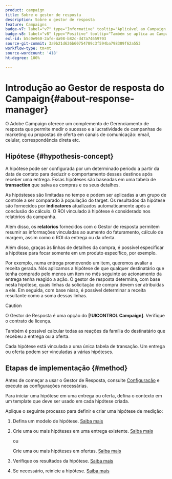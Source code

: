 ```yaml
---
product: campaign
title: Sobre o gestor de resposta
description: Sobre o gestor de resposta
feature: Campaigns
badge-v7: label="v7" type="Informative" tooltip="Aplicável ao Campaign Classic v7"
badge-v8: label="v8" type="Positive" tooltip="Também se aplica ao Campaign v8"
exl-id: b5c0e960-2afe-4a98-b82c-d47a74659703
source-git-commit: 3a9b21d626b60754789c3f594ba798309f62a553
workflow-type: tm+mt
source-wordcount: '418'
ht-degree: 100%

---
```


# Introdução ao Gestor de resposta do Campaign{#about-response-manager}



O Adobe Campaign oferece um complemento de Gerenciamento de resposta que permite medir o sucesso e a lucratividade de campanhas de marketing ou propostas de oferta em canais de comunicação: email, celular, correspondência direta etc.

## Hipótese {#hypothesis-concept}

A hipótese pode ser configurada por um determinado período a partir da data de contato para deduzir o comportamento desses destinos após receber uma entrega. Essas hipóteses são baseadas em uma tabela de **transaction** que salva as compras e os seus detalhes.

As hipósteses são limitadas no tempo e podem ser aplicadas a um grupo de controle a ser comparado à população do target. Os resultados da hipótese são fornecidos por **indicatores** atualizados automaticamente após a conclusão do cálculo. O ROI vinculado à hipótese é considerado nos relatórios da campanha.

Além disso, os **relatórios** fornecidos com o Gestor de resposta permitem resumir as informações vinculadas ao aumento do faturamento, cálculo de margem, assim como o ROI da entrega ou da oferta.

Além disso, graças às linhas de detalhes da compra, é possível especificar a hipótese para focar somente em um produto específico, por exemplo.

Por exemplo, numa entrega promovendo um item, queremos avaliar a receita gerada. Nós aplicamos a hipótese de que qualquer destinatário que tenha comprado pelo menos um item no mês seguinte ao acionamento da entrega tenha reagido a ação. O gestor de resposta determina, com base nesta hipótese, quais linhas da solicitação de compra devem ser atribuídas a ele. Em seguida, com base nisso, é possível determinar a receita resultante como a soma dessas linhas.

>[!CAUTION]
>
>O Gestor de Resposta é uma opção do **[!UICONTROL Campaign]**. Verifique o contrato de licença.

Também é possível calcular todas as reações da família do destinatário que recebeu a entrega ou a oferta.

Cada hipótese está vinculada a uma única tabela de transação. Um entrega ou oferta podem ser vinculadas a várias hipóteses.

## Etapas de implementação {#method}

Antes de começar a usar o Gestor de Resposta, consulte [Configuração](configuration.md) e execute as configurações necessárias.

Para iniciar uma hipótese em uma entrega ou oferta, defina o contexto em um template que deve ser usado em cada hipótese criada.

Aplique o seguinte processo para definir e criar uma hipótese de medição:

1. Defina um modelo de hipótese. [Saiba mais](hypothesis-templates.md#creating-a-hypothesis-model)
1. Crie uma ou mais hipóteses em uma entrega existente. [Saiba mais](creating-hypotheses.md#referencing-a-hypothesis-in-a-campaign-delivery)

   ou

   Crie uma ou mais hipóteses em ofertas. [Saiba mais](creating-hypotheses.md#creating-a-hypothesis-on-an-offer)

1. Verifique os resultados da hipótese. [Saiba mais](hypothesis-tracking.md)
1. Se necessário, reinicie a hipótese. [Saiba mais](creating-hypotheses.md#creating-a-hypothesis-on-the-fly-on-a-delivery)
